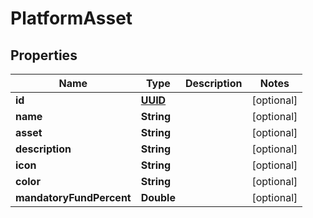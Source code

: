 # PlatformAsset

## Properties
Name | Type | Description | Notes
------------ | ------------- | ------------- | -------------
**id** | [**UUID**](UUID.md) |  |  [optional]
**name** | **String** |  |  [optional]
**asset** | **String** |  |  [optional]
**description** | **String** |  |  [optional]
**icon** | **String** |  |  [optional]
**color** | **String** |  |  [optional]
**mandatoryFundPercent** | **Double** |  |  [optional]
